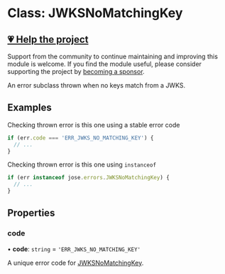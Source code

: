# Class: JWKSNoMatchingKey

## [💗 Help the project](https://github.com/sponsors/panva)

Support from the community to continue maintaining and improving this module is welcome. If you find the module useful, please consider supporting the project by [becoming a sponsor](https://github.com/sponsors/panva).

An error subclass thrown when no keys match from a JWKS.

## Examples

Checking thrown error is this one using a stable error code

```js
if (err.code === 'ERR_JWKS_NO_MATCHING_KEY') {
  // ...
}
```

Checking thrown error is this one using `instanceof`

```js
if (err instanceof jose.errors.JWKSNoMatchingKey) {
  // ...
}
```

## Properties

### code

• **code**: `string` = `'ERR_JWKS_NO_MATCHING_KEY'`

A unique error code for [JWKSNoMatchingKey](JWKSNoMatchingKey.md).

